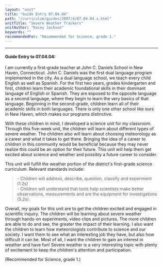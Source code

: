 ```yaml
---
layout: "unit"
title: "Guide Entry 07.04.04"
path: "/curriculum/guides/2007/4/07.04.04.x.html"
unitTitle: "Severe Weather Trackers"
unitAuthor: "Kacey Jackson"
keywords: ""
recommendedFor: "Recommended for Science, grade 1."
---
```

<body>
<hr/>
 <h4>
  Guide Entry to 07.04.04:
 </h4>
 <p>
  I am currently a first-grade teacher at John C. Daniels School in New Haven, Connecticut. John C. Daniels was the first dual language program implemented in the city. As a dual language school, we teach every child English as well as Spanish. For the first two years, grades kindergarten and first, children learn their academic foundational skills in their dominant language of English or Spanish. They are exposed to the opposite language as a second language, where they begin to learn the very basics of that language. Beginning in the second-grade, children learn all of their academic skills in both languages. There is only one other school like ours in New Haven, which makes our programs distinctive.
 </p>
<p>
  With these children in mind, I developed a science unit for my classroom. Through this five-week unit, the children will learn about different types of severe weather. The children also will learn about choosing meteorology as a career and what it takes to get there. Bringing the idea of a career to children in this community would be beneficial because they may never realize this could be an option for their future. This unit will help them get excited about science and weather and possibly a future career to consider.
 </p>
<p>
  This unit will fulfill the weather portion of the district's first-grade science curriculum. Relevant standards include:
 </p>
<blockquote>
  <dl>
   <dt>
    - Children will address, describe, question, classify and experiment (1.2s)
    <dt>
     - Children will understand that tools help scientists make better observations, measurements and are the equipment for investigations (5.2s).
    </dt>
   </dt>
  </dl>
 </blockquote>
 Overall, my goals for this unit are to get the children excited and engaged in scientific inquiry. The children will be learning about severe weather through hands-on experiments, video clips and pictures. The more children are able to do and see, the greater the impact of their learning. I also want the children to learn how meteorologists contribute to science and our society. I want them to see what an interesting job they have, but also how difficult it can be. Most of all, I want the children to gain an interest in weather and have fun! Severe weather is a very interesting topic with plenty of excitement to keep the children's attention and participation.
<p>
  (Recommended for Science, grade 1.)
 </p>

</body>